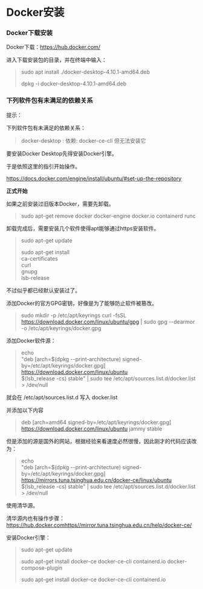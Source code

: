 # Docker安装

### Docker下载安装

Docker下载：https://hub.docker.com/

进入下载安装包的目录，并在终端中输入：

> sudo apt install ./docker-desktop-4.10.1-amd64.deb
>
> dpkg -i docker-desktop-4.10.1-amd64.deb



### 下列软件包有未满足的依赖关系

提示：

下列软件包有未满足的依赖关系：

>  docker-desktop : 依赖: docker-ce-cli 但无法安装它

要安装Docker Desktop先得安装Docker引擎。



于是依照这里的指引开始操作。

https://docs.docker.com/engine/install/ubuntu/#set-up-the-repository



**正式开始**

如果之前安装过旧版本Docker，需要先卸载。

> sudo apt-get remove docker docker-engine docker.io containerd runc

卸载完成后，需要安装几个软件使得apt能够通过https安装软件。

> sudo apt-get update
>
> sudo apt-get install \
> ca-certificates \
> curl \
> gnupg \
> lsb-release

不过似乎都已经默认安装过了。



添加Docker的官方GPG密钥，好像是为了能够防止软件被篡改。

> sudo mkdir -p /etc/apt/keyrings
> curl -fsSL https://download.docker.com/linux/ubuntu/gpg | sudo gpg --dearmor -o /etc/apt/keyrings/docker.gpg



添加Docker软件源：

> echo \
> "deb [arch=$(dpkg --print-architecture) signed-by=/etc/apt/keyrings/docker.gpg] https://download.docker.com/linux/ubuntu \
> $(lsb_release -cs) stable" | sudo tee /etc/apt/sources.list.d/docker.list > /dev/null

就会在 /etc/apt/sources.list.d 写入 docker.list



并添加以下内容

> deb [arch=amd64 signed-by=/etc/apt/keyrings/docker.gpg] https://download.docker.com/linux/ubuntu   jammy stable



但是添加的源是国外的网站，根据经验来看速度必然很慢，因此刚才的代码应该改为：

> echo \
> "deb [arch=$(dpkg --print-architecture) signed-by=/etc/apt/keyrings/docker.gpg] https://mirrors.tuna.tsinghua.edu.cn/docker-ce/linux/ubuntu \
> $(lsb_release -cs) stable" | sudo tee /etc/apt/sources.list.d/docker.list > /dev/null

使用清华源。

清华源内也有操作步骤：https://hub.docker.comhttps//mirror.tuna.tsinghua.edu.cn/help/docker-ce/



安装Docker引擎：

> sudo apt-get update
>
> sudo apt-get install docker-ce docker-ce-cli containerd.io docker-compose-plugin
>
> sudo apt-get install docker-ce docker-ce-cli containerd.io